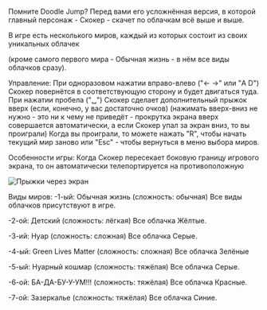 Помните Doodle Jump?
Перед вами его усложнённая версия, в которой главный персонаж - Скокер - скачет по облачкам всё выше и выше.

В игре есть несколького миров, каждый из которых состоит из своих уникальных облачек

(кроме самого первого мира - Обычная жизнь - в нём все виды облачков сразу).

Управление:
При одноразовом нажатии вправо-влево ("← →" или "A D") Скокер повернётся в соответствующую сторону и будет двигаться туда.
При нажатии пробела ("␣") Скокер сделает дополнительный прыжок вверх (если, конечно, у вас достаточно очков)
(нажимать вверх-вниз не нужно - это ни к чему не приведёт - прокрутка экрана вверх совершается автоматически, а если Скокер упал за экран вниз, то вы проиграли)
Когда вы проиграли, то можете нажать "R", чтобы начать текущий мир заново
или "Esc" - чтобы вернуться в меню выбора миров.

Особенности игры:
Когда Скокер пересекает боковую границу игрового экрана, то он автоматически телепортируется на противоположную

![Прыжки через экран](https://github.com/user-attachments/assets/5d2470d3-a103-411f-9d14-e435394da553)

Виды миров:
-1-ый: Обычная жизнь (сложность: обычная)
Все виды облачков присутствуют в игре.

-2-ой: Детский (сложность: лёгкая)
Все облачка Жёлтые.

-3-ий: Нуар (сложность: сложная)
Все облачка Серые.

-4-ый: Green Lives Matter (сложность: сложная)
Все облачка Зелёные

-5-ый: Нуарный кошмар (сложность: тяжёлая)
Все облачка Серые.

-6-ой: БА-ДА-БУ-У-УМ!!! (сложность: тяжёлая)
Все облачка Красные.

-7-ой: Зазеркалье (сложность: тяжёлая)
Все облачка Синие.

